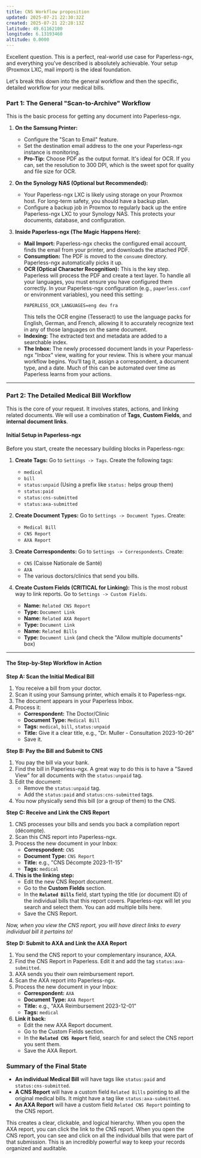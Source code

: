 ```yaml
---
title: CNS Workflow proposition
updated: 2025-07-21 22:30:32Z
created: 2025-07-21 22:28:13Z
latitude: 49.61162100
longitude: 6.13193460
altitude: 0.0000
---
```


Excellent question. This is a perfect, real-world use case for Paperless-ngx, and everything you've described is absolutely achievable. Your setup (Proxmox LXC, mail import) is the ideal foundation.

Let's break this down into the general workflow and then the specific, detailed workflow for your medical bills.

### Part 1: The General "Scan-to-Archive" Workflow

This is the basic process for getting any document into Paperless-ngx.

1.  **On the Samsung Printer:**
    *   Configure the "Scan to Email" feature.
    *   Set the destination email address to the one your Paperless-ngx instance is monitoring.
    *   **Pro-Tip:** Choose PDF as the output format. It's ideal for OCR. If you can, set the resolution to 300 DPI, which is the sweet spot for quality and file size for OCR.

2.  **On the Synology NAS (Optional but Recommended):**
    *   Your Paperless-ngx LXC is likely using storage on your Proxmox host. For long-term safety, you should have a backup plan.
    *   Configure a backup job in Proxmox to regularly back up the entire Paperless-ngx LXC to your Synology NAS. This protects your documents, database, and configuration.

3.  **Inside Paperless-ngx (The Magic Happens Here):**
    *   **Mail Import:** Paperless-ngx checks the configured email account, finds the email from your printer, and downloads the attached PDF.
    *   **Consumption:** The PDF is moved to the `consume` directory. Paperless-ngx automatically picks it up.
    *   **OCR (Optical Character Recognition):** This is the key step. Paperless will process the PDF and create a text layer. To handle all your languages, you must ensure you have configured them correctly. In your Paperless-ngx configuration (e.g., `paperless.conf` or environment variables), you need this setting:
        ```
        PAPERLESS_OCR_LANGUAGES=eng deu fra
        ```
        This tells the OCR engine (Tesseract) to use the language packs for English, German, and French, allowing it to accurately recognize text in any of those languages on the same document.
    *   **Indexing:** The extracted text and metadata are added to a searchable index.
    *   **The Inbox:** The newly processed document lands in your Paperless-ngx "Inbox" view, waiting for your review. This is where your manual workflow begins. You'll tag it, assign a correspondent, a document type, and a date. Much of this can be automated over time as Paperless learns from your actions.

---

### Part 2: The Detailed Medical Bill Workflow

This is the core of your request. It involves states, actions, and linking related documents. We will use a combination of **Tags**, **Custom Fields**, and **internal document links**.

#### **Initial Setup in Paperless-ngx**

Before you start, create the necessary building blocks in Paperless-ngx:

1.  **Create Tags:** Go to `Settings -> Tags`. Create the following tags:
    *   `medical`
    *   `bill`
    *   `status:unpaid` (Using a prefix like `status:` helps group them)
    *   `status:paid`
    *   `status:cns-submitted`
    *   `status:axa-submitted`

2.  **Create Document Types:** Go to `Settings -> Document Types`. Create:
    *   `Medical Bill`
    *   `CNS Report`
    *   `AXA Report`

3.  **Create Correspondents:** Go to `Settings -> Correspondents`. Create:
    *   `CNS` (Caisse Nationale de Santé)
    *   `AXA`
    *   The various doctors/clinics that send you bills.

4.  **Create Custom Fields (CRITICAL for Linking):** This is the most robust way to link reports. Go to `Settings -> Custom Fields`.
    *   **Name:** `Related CNS Report`
    *   **Type:** `Document Link`
    *   **Name:** `Related AXA Report`
    *   **Type:** `Document Link`
    *   **Name:** `Related Bills`
    *   **Type:** `Document Link` (and check the "Allow multiple documents" box)

---

#### The Step-by-Step Workflow in Action

**Step A: Scan the Initial Medical Bill**

1.  You receive a bill from your doctor.
2.  Scan it using your Samsung printer, which emails it to Paperless-ngx.
3.  The document appears in your Paperless Inbox.
4.  Process it:
    *   **Correspondent:** The Doctor/Clinic
    *   **Document Type:** `Medical Bill`
    *   **Tags:** `medical`, `bill`, `status:unpaid`
    *   **Title:** Give it a clear title, e.g., "Dr. Muller - Consultation 2023-10-26"
    *   Save it.

**Step B: Pay the Bill and Submit to CNS**

1.  You pay the bill via your bank.
2.  Find the bill in Paperless-ngx. A great way to do this is to have a "Saved View" for all documents with the `status:unpaid` tag.
3.  Edit the document:
    *   Remove the `status:unpaid` tag.
    *   Add the `status:paid` and `status:cns-submitted` tags.
4.  You now physically send this bill (or a group of them) to the CNS.

**Step C: Receive and Link the CNS Report**

1.  CNS processes your bills and sends you back a compilation report (décompte).
2.  Scan this CNS report into Paperless-ngx.
3.  Process the new document in your Inbox:
    *   **Correspondent:** `CNS`
    *   **Document Type:** `CNS Report`
    *   **Title:** e.g., "CNS Décompte 2023-11-15"
    *   **Tags:** `medical`
4.  **This is the linking step:**
    *   Edit the new CNS Report document.
    *   Go to the **Custom Fields** section.
    *   In the **`Related Bills`** field, start typing the title (or document ID) of the individual bills that this report covers. Paperless-ngx will let you search and select them. You can add multiple bills here.
    *   Save the CNS Report.

*Now, when you view the CNS report, you will have direct links to every individual bill it pertains to!*

**Step D: Submit to AXA and Link the AXA Report**

1.  You send the CNS report to your complementary insurance, AXA.
2.  Find the CNS Report in Paperless. Edit it and add the tag `status:axa-submitted`.
3.  AXA sends you their own reimbursement report.
4.  Scan the AXA report into Paperless-ngx.
5.  Process the new document in your Inbox:
    *   **Correspondent:** `AXA`
    *   **Document Type:** `AXA Report`
    *   **Title:** e.g., "AXA Reimbursement 2023-12-01"
    *   **Tags:** `medical`
6.  **Link it back:**
    *   Edit the new AXA Report document.
    *   Go to the Custom Fields section.
    *   In the **`Related CNS Report`** field, search for and select the CNS report you sent them.
    *   Save the AXA Report.

### Summary of the Final State

*   **An individual Medical Bill** will have tags like `status:paid` and `status:cns-submitted`.
*   **A CNS Report** will have a custom field `Related Bills` pointing to all the original medical bills. It might have a tag like `status:axa-submitted`.
*   **An AXA Report** will have a custom field `Related CNS Report` pointing to the CNS report.

This creates a clear, clickable, and logical hierarchy. When you open the AXA report, you can click the link to the CNS report. When you open the CNS report, you can see and click on all the individual bills that were part of that submission. This is an incredibly powerful way to keep your records organized and auditable.